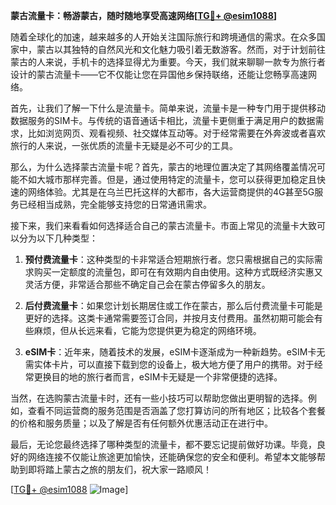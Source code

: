 **蒙古流量卡：畅游蒙古，随时随地享受高速网络[[TG💪+ @esim1088](https://t.me/s/esim1088)]**

随着全球化的加速，越来越多的人开始关注国际旅行和跨境通信的需求。在众多国家中，蒙古以其独特的自然风光和文化魅力吸引着无数游客。然而，对于计划前往蒙古的人来说，手机卡的选择显得尤为重要。今天，我们就来聊聊一款专为旅行者设计的蒙古流量卡——它不仅能让您在异国他乡保持联络，还能让您畅享高速网络。

首先，让我们了解一下什么是流量卡。简单来说，流量卡是一种专门用于提供移动数据服务的SIM卡。与传统的语音通话卡相比，流量卡更侧重于满足用户的数据需求，比如浏览网页、观看视频、社交媒体互动等。对于经常需要在外奔波或者喜欢旅行的人来说，一张优质的流量卡无疑是必不可少的工具。

那么，为什么选择蒙古流量卡呢？首先，蒙古的地理位置决定了其网络覆盖情况可能不如大城市那样完善。但是，通过使用特定的流量卡，您可以获得更加稳定且快速的网络体验。尤其是在乌兰巴托这样的大都市，各大运营商提供的4G甚至5G服务已经相当成熟，完全能够支持您的日常通讯需求。

接下来，我们来看看如何选择适合自己的蒙古流量卡。市面上常见的流量卡大致可以分为以下几种类型：

1. **预付费流量卡**：这种类型的卡非常适合短期旅行者。您只需根据自己的实际需求购买一定额度的流量包，即可在有效期内自由使用。这种方式既经济实惠又灵活方便，非常适合那些不确定自己会在蒙古停留多久的朋友。

2. **后付费流量卡**：如果您计划长期居住或工作在蒙古，那么后付费流量卡可能是更好的选择。这类卡通常需要签订合同，并按月支付费用。虽然初期可能会有些麻烦，但从长远来看，它能为您提供更为稳定的网络环境。

3. **eSIM卡**：近年来，随着技术的发展，eSIM卡逐渐成为一种新趋势。eSIM卡无需实体卡片，可以直接下载到您的设备上，极大地方便了用户的携带。对于经常更换目的地的旅行者而言，eSIM卡无疑是一个非常便捷的选择。

当然，在选购蒙古流量卡时，还有一些小技巧可以帮助您做出更明智的选择。例如，查看不同运营商的服务范围是否涵盖了您打算访问的所有地区；比较各个套餐的价格和服务质量；以及了解是否有任何额外优惠活动正在进行中。

最后，无论您最终选择了哪种类型的流量卡，都不要忘记提前做好功课。毕竟，良好的网络连接不仅能让旅途更加愉快，还能确保您的安全和便利。希望本文能够帮助到即将踏上蒙古之旅的朋友们，祝大家一路顺风！

[[TG💪+ @esim1088](https://t.me/s/esim1088) ![Image](https://i.postimg.cc/4NQfJmqS/Snipaste-2025-05-13-00-14-12.png)]